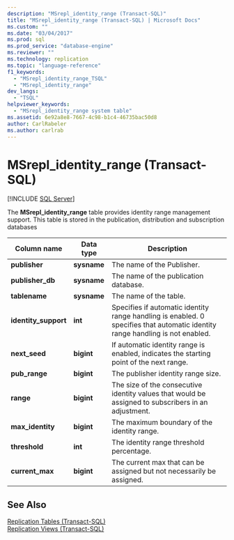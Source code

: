 ```yaml
---
description: "MSrepl_identity_range (Transact-SQL)"
title: "MSrepl_identity_range (Transact-SQL) | Microsoft Docs"
ms.custom: ""
ms.date: "03/04/2017"
ms.prod: sql
ms.prod_service: "database-engine"
ms.reviewer: ""
ms.technology: replication
ms.topic: "language-reference"
f1_keywords: 
  - "MSrepl_identity_range_TSQL"
  - "MSrepl_identity_range"
dev_langs: 
  - "TSQL"
helpviewer_keywords: 
  - "MSrepl_identity_range system table"
ms.assetid: 6e92a8e8-7667-4c98-b1c4-46735bac50d8
author: CarlRabeler
ms.author: carlrab
---
```

# MSrepl_identity_range (Transact-SQL)
[!INCLUDE [SQL Server](../../includes/applies-to-version/sqlserver.md)]

  The **MSrepl_identity_range** table provides identity range management support. This table is stored in the publication, distribution and subscription databases  
  
|Column name|Data type|Description|  
|-----------------|---------------|-----------------|  
|**publisher**|**sysname**|The name of the Publisher.|  
|**publisher_db**|**sysname**|The name of the publication database.|  
|**tablename**|**sysname**|The name of the table.|  
|**identity_support**|**int**|Specifies if automatic identity range handling is enabled. 0 specifies that automatic identity range handling is not enabled.|  
|**next_seed**|**bigint**|If automatic identity range is enabled, indicates the starting point of the next range.|  
|**pub_range**|**bigint**|The publisher identity range size.|  
|**range**|**bigint**|The size of the consecutive identity values that would be assigned to subscribers in an adjustment.|  
|**max_identity**|**bigint**|The maximum boundary of the identity range.|  
|**threshold**|**int**|The identity range threshold percentage.|  
|**current_max**|**bigint**|The current max that can be assigned but not necessarily be assigned.|  
  
## See Also  
 [Replication Tables &#40;Transact-SQL&#41;](../../relational-databases/system-tables/replication-tables-transact-sql.md)   
 [Replication Views &#40;Transact-SQL&#41;](../../relational-databases/system-views/replication-views-transact-sql.md)  
  
  
